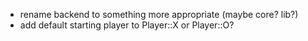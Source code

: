 - rename backend to something more appropriate (maybe core? lib?)
- add default starting player to Player::X or Player::O?
